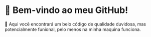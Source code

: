 <h1>🌟 Bem-vindo ao meu GitHub!</h1>

<p>👋 Aqui você encontrará um belo código de qualidade duvidosa, mas potencialmente funional, pelo menos na minha maquina funciona.</p>

